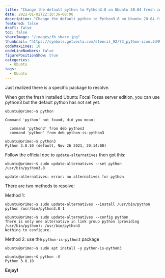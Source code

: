 ```yaml
---
title: "Change the default python to Python3.8 on Ubuntu 20.04 fresh install"
date: 2022-01-02T22:10:36+08:00
description: "Change the default python to Python3.8 on Ubuntu 20.04 fresh install"
featured: false
draft: false
toc: false
shareImage: "/images/fb_share.jpg"
thumbnail: "https://symbols.getvecta.com/stencil_92/73_python-icon.3d49e95599.svg"
codeMaxLines: 10
codeLineNumbers: false
figurePositionShow: true
categories:
  - Ubuntu
tags:
  - Ubuntu
---
```



Just realized there is a specific package to resolve.

<!--more-->

When got the fresh installed Ubuntu Focal Fossa server edition, you can use python3 but the default python has not set yet.

```
ubuntu@prime:~$ python

Command 'python' not found, did you mean:

  command 'python3' from deb python3
  command 'python' from deb python-is-python3

ubuntu@prime:~$ python3
Python 3.8.10 (default, Nov 26 2021, 20:14:08)

```

Follow the official doc to `update-alternatives` then got this:

```
ubuntu@prime:~$ sudo update-alternatives --set python /usr/bin/python3.8

update-alternatives: error: no alternatives for python

```

There are two methods to resolve:

Method 1: 
```
ubuntu@prime:~$ sudo update-alternatives --install /usr/bin/python python /usr/bin/python3.8 1

ubuntu@prime:~$ sudo update-alternatives --config python
There is only one alternative in link group python (providing /usr/bin/python): /usr/bin/python3
Nothing to configure.

```

Method 2: use the `python-is-python3` package
```
ubuntu@prime:~$ sudo apt install -y python-is-python3
```

```
ubuntu@prime:~$ python -V
Python 3.8.10
```

**Enjoy!**

